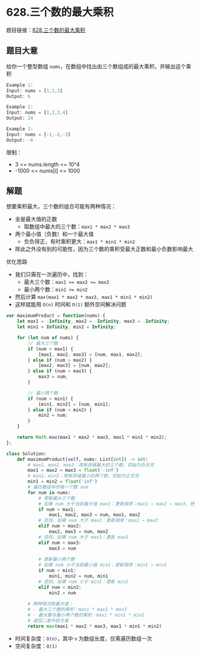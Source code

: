 # 628.三个数的最大乘积

题目链接：[628.三个数的最大乘积](https://leetcode.cn/problems/maximum-product-of-three-numbers/)

## 题目大意

给你一个整型数组 `nums`，在数组中找出由三个数组成的最大乘积，并输出这个乘积

```js
Example 1:
Input: nums = [1,2,3]
Output: 6

Example 2:
Input: nums = [1,2,3,4]
Output: 24

Example 3:
Input: nums = [-1,-2,-3]
Output: -6
```

限制：
- 3 <= nums.length <= 10^4
- -1000 <= nums[i] <= 1000

## 解题

想要乘积最大，三个数的组合可能有两种情况：
- 全是最大值的正数
  - 取数组中最大的三个数：`max1 * max2 * max3`
- 两个最小值（负数）和一个最大值
  - 负负得正，有时乘积更大：`max1 * min1 * min2`
- 除此之外没有别的可能性，因为三个数的乘积受最大正数和最小负数影响最大

优化思路
- 我们只需在一次遍历中，找到：
  - 最大三个数：`max1 >= max2 >= max3`
  - 最小两个数：`min1 <= min2`
- 然后计算 `max(max1 * max2 * max3, max1 * min1 * min2)`
- 这样就能用 `O(n)` 时间和 `O(1)` 额外空间解决问题

```js
var maximumProduct = function(nums) {
    let max1 = -Infinity, max2 = -Infinity, max3 = -Infinity;
    let min1 = Infinity, min2 = Infinity;

    for (let num of nums) {
        // 最大三个数
        if (num > max1) {
            [max1, max2, max3] = [num, max1, max2];
        } else if (num > max2) {
            [max2, max3] = [num, max2];
        } else if (num > max3) {
            max3 = num;
        }

        // 最小两个数
        if (num < min1) {
            [min1, min2] = [num, min1];
        } else if (num < min2) {
            min2 = num;
        }
    }

    return Math.max(max1 * max2 * max3, max1 * min1 * min2);
};
```
```python
class Solution:
    def maximumProduct(self, nums: List[int]) -> int:
        # max1、max2、max3：用来存储最大的三个数，初始为负无穷
        max1 = max2 = max3 = float('-inf')
        # min1、min2：用来存储最小的两个数，初始为正无穷
        min1 = min2 = float('inf')
        # 遍历数组中的每一个数 num
        for num in nums:
            # 更新最大三个数
            # 如果 num 大于当前最大值 max1：更新顺序：max1 → max2 → max3，把 num 插到第一位
            if num > max1:
                max1, max2, max3 = num, max1, max2
            # 否则，如果 num 大于 max2：更新顺序：max2 → max3
            elif num > max2:
                max2, max3 = num, max2
            # 否则，如果 num 大于 max3：更新 max3
            elif num > max3:
                max3 = num
            
            # 更新最小两个数
            # 如果 num 小于当前最小值 min1：更新顺序：min1 → min2
            if num < min1:
                min1, min2 = num, min1
            # 否则，如果 num 小于 min2：更新 min2
            elif num < min2:
                min2 = num
        
        # 两种情况取最大值：
        # - 最大三个数的乘积：max1 * max2 * max3
        # - 最大数与最小两个数的乘积：max1 * min1 * min2
        # 返回二者中较大者
        return max(max1 * max2 * max3, max1 * min1 * min2)
```

- 时间复杂度：`O(n)`，其中 `n` 为数组长度，仅需遍历数组一次
- 空间复杂度：`O(1)`